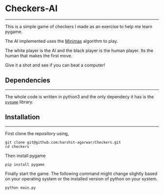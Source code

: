 # Checkers-AI
----------------------------------------------
This is a simple game of checkers I made as an exercise to help me learn pygame.

The AI implemented uses the [Minimax](https://en.wikipedia.org/wiki/Minimax) algorithm to play.

<p>The white player is the AI and the black player is the human player. Its the human that makes the first move.</p>

<p>Give it a shot and see if you can beat a computer!</p>

## Dependencies
----------------------------------------------
The whole code is written in python3 and the only dependecy it has is the [`pygame`](https://pypi.org/project/pygame/) library.

## Installation
----------------------------------------------
First clone the repository using,
```
git clone git@github.com:harshit-agarwar/Checkers.git
cd checkers
```

Then install pygame
```
pip install pygame
```

Finally start the game. The following command might change slightly based on your operating system or the installed version of python on your system.
```
python main.py
```
